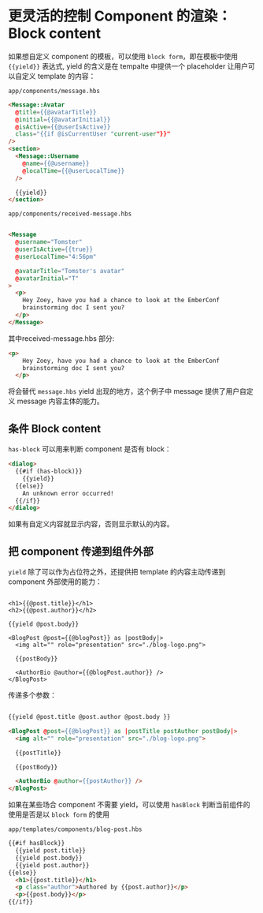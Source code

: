 # 更灵活的控制 Component 的渲染：Block content

如果想自定义 component 的模板，可以使用 `block form`，即在模板中使用 `{{yield}}` 表达式, yield 的含义是在 tempalte 中提供一个 placeholder 让用户可以自定义 template 的内容：

`app/components/message.hbs`
```html
<Message::Avatar
  @title={{@avatarTitle}}
  @initial={{@avatarInitial}}
  @isActive={{@userIsActive}}
  class="{{if @isCurrentUser "current-user"}}"
/>
<section>
  <Message::Username
    @name={{@username}}
    @localTime={{@userLocalTime}}
  />

  {{yield}}
</section>
```


`app/components/received-message.hbs`
```html

<Message
  @username="Tomster"
  @userIsActive={{true}}
  @userLocalTime="4:56pm"

  @avatarTitle="Tomster's avatar"
  @avatarInitial="T"
>
  <p>
    Hey Zoey, have you had a chance to look at the EmberConf
    brainstorming doc I sent you?
  </p>
</Message>
```


其中received-message.hbs 部分:
```html
<p>
    Hey Zoey, have you had a chance to look at the EmberConf
    brainstorming doc I sent you?
  </p>
```
将会替代 `message.hbs` yield 出现的地方，这个例子中 message 提供了用户自定义 message 内容主体的能力。

##  条件 Block content

`has-block` 可以用来判断 component 是否有 block：

```html
<dialog>
  {{#if (has-block)}}
    {{yield}}
  {{else}}
    An unknown error occurred!
  {{/if}}
</dialog>
```
如果有自定义内容就显示内容，否则显示默认的内容。


## 把 component 传递到组件外部


`yield` 除了可以作为占位符之外，还提供把 template 的内容主动传递到 component 外部使用的能力：

```

<h1>{{@post.title}}</h1>
<h2>{{@post.author}}</h2>

{{yield @post.body}}
```

```
<BlogPost @post={{@blogPost}} as |postBody|>
  <img alt="" role="presentation" src="./blog-logo.png">

  {{postBody}}

  <AuthorBio @author={{@blogPost.author}} />
</BlogPost>

```


传递多个参数：

```html

{{yield @post.title @post.author @post.body }}

```


```html
<BlogPost @post={{@blogPost}} as |postTitle postAuthor postBody|>
  <img alt="" role="presentation" src="./blog-logo.png">

  {{postTitle}}

  {{postBody}}

  <AuthorBio @author={{postAuthor}} />
</BlogPost>

```


如果在某些场合 component 不需要 yield，可以使用 `hasBlock` 判断当前组件的使用是否是以 `block form` 的使用

`app/templates/components/blog-post.hbs`

```html
{{#if hasBlock}}
  {{yield post.title}}
  {{yield post.body}}
  {{yield post.author}}
{{else}}
  <h1>{{post.title}}</h1>
  <p class="author">Authored by {{post.author}}</p>
  <p>{{post.body}}</p>
{{/if}}
```